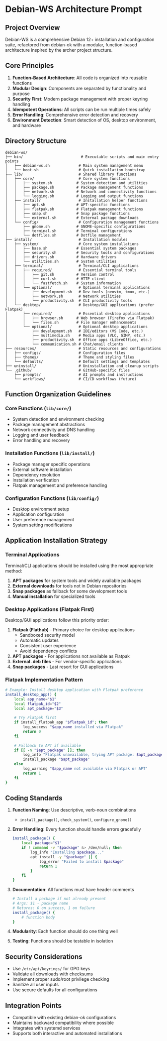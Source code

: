 # Debian-WS Architecture Prompt

## Project Overview

Debian-WS is a comprehensive Debian 12+ installation and configuration suite, refactored from debian-ok with a modular, function-based architecture inspired by the archer project structure.

## Core Principles

1. **Function-Based Architecture**: All code is organized into reusable functions
2. **Modular Design**: Components are separated by functionality and purpose
3. **Security First**: Modern package management with proper keyring handling
4. **Idempotent Operations**: All scripts can be run multiple times safely
5. **Error Handling**: Comprehensive error detection and recovery
6. **Environment Detection**: Smart detection of OS, desktop environment, and hardware

## Directory Structure

```
debian-ws/
├── bin/                          # Executable scripts and main entry points
│   ├── debian-ws.sh             # Main system management menu
│   └── boot.sh                  # Quick installation bootstrap
├── lib/                         # Shared library functions
│   ├── core/                    # Core system functions
│   │   ├── system.sh           # System detection and utilities
│   │   ├── package.sh          # Package management functions
│   │   ├── network.sh          # Network and connectivity functions
│   │   └── logging.sh          # Logging and output functions
│   ├── install/                 # Installation helper functions
│   │   ├── apt.sh              # APT-specific functions
│   │   ├── flatpak.sh          # Flatpak management functions
│   │   ├── snap.sh             # Snap package functions
│   │   └── external.sh         # External package downloads
│   └── config/                  # Configuration management functions
│       ├── gnome.sh            # GNOME-specific configurations
│       ├── terminal.sh         # Terminal configurations
│       └── dotfiles.sh         # Dotfile management
├── install/                     # Installation modules
│   ├── system/                  # Core system installations
│   │   ├── base.sh             # Essential system packages
│   │   ├── security.sh         # Security tools and configurations
│   │   ├── drivers.sh          # Hardware drivers
│   │   └── utilities.sh        # System utilities
│   ├── terminal/                # Terminal/CLI applications
│   │   ├── required/            # Essential terminal tools
│   │   │   ├── git.sh          # Version control
│   │   │   ├── curl.sh         # HTTP client
│   │   │   └── fastfetch.sh    # System information
│   │   └── optional/            # Optional terminal applications
│   │       ├── development.sh   # Dev tools (neovim, tmux, etc.)
│   │       ├── network.sh       # Network utilities
│   │       └── productivity.sh  # CLI productivity tools
│   └── desktop/                 # Desktop/GUI applications (prefer Flatpak)
│       ├── required/            # Essential desktop applications
│       │   ├── browser.sh      # Web browser (Firefox via Flatpak)
│       │   └── files.sh        # File manager enhancements
│       └── optional/            # Optional desktop applications
│           ├── development.sh   # IDE/editors (VS Code, etc.)
│           ├── multimedia.sh    # Media apps (VLC, GIMP, etc.)
│           ├── productivity.sh  # Office apps (LibreOffice, etc.)
│           └── communication.sh # Chat/email clients
├── resources/                   # Static resources and configurations
│   ├── configs/                 # Configuration files
│   ├── themes/                  # Theme and styling files
│   └── defaults/                # Default settings and templates
├── uninstall/                   # Uninstallation and cleanup scripts
└── .github/                     # GitHub-specific files
    ├── prompts/                 # AI prompts and instructions
    └── workflows/               # CI/CD workflows (future)
```

## Function Organization Guidelines

### Core Functions (`lib/core/`)
- System detection and environment checking
- Package management abstractions
- Network connectivity and DNS handling
- Logging and user feedback
- Error handling and recovery

### Installation Functions (`lib/install/`)
- Package manager specific operations
- External software installation
- Dependency resolution
- Installation verification
- Flatpak management and preference handling

### Configuration Functions (`lib/config/`)
- Desktop environment setup
- Application configuration
- User preference management
- System setting modifications

## Application Installation Strategy

### Terminal Applications
Terminal/CLI applications should be installed using the most appropriate method:
1. **APT packages** for system tools and widely available packages
2. **External downloads** for tools not in Debian repositories
3. **Snap packages** as fallback for some development tools
4. **Manual installation** for specialized tools

### Desktop Applications (Flatpak First)
Desktop/GUI applications follow this priority order:
1. **Flatpak (Flathub)** - Primary choice for desktop applications
   - Sandboxed security model
   - Automatic updates
   - Consistent user experience
   - Avoid dependency conflicts
2. **APT packages** - For applications not available as Flatpak
3. **External .deb files** - For vendor-specific applications
4. **Snap packages** - Last resort for GUI applications

### Flatpak Implementation Pattern
```bash
# Example: Install desktop application with Flatpak preference
install_desktop_app() {
    local app_name="$1"
    local flatpak_id="$2"
    local apt_package="$3"
    
    # Try Flatpak first
    if install_flatpak_app "$flatpak_id"; then
        log_success "$app_name installed via Flatpak"
        return 0
    fi
    
    # Fallback to APT if available
    if [[ -n "$apt_package" ]]; then
        log_info "Flatpak unavailable, trying APT package: $apt_package"
        install_package "$apt_package"
    else
        log_warning "$app_name not available via Flatpak or APT"
        return 1
    fi
}
```

## Coding Standards

1. **Function Naming**: Use descriptive, verb-noun combinations
   - `install_package()`, `check_system()`, `configure_gnome()`

2. **Error Handling**: Every function should handle errors gracefully
   ```bash
   install_package() {
       local package="$1"
       if ! command -v "$package" &> /dev/null; then
           log_info "Installing $package..."
           apt install -y "$package" || {
               log_error "Failed to install $package"
               return 1
           }
       fi
   }
   ```

3. **Documentation**: All functions must have header comments
   ```bash
   # Install a package if not already present
   # Args: $1 - package name
   # Returns: 0 on success, 1 on failure
   install_package() {
       # function body
   }
   ```

4. **Modularity**: Each function should do one thing well
5. **Testing**: Functions should be testable in isolation

## Security Considerations

- Use `/etc/apt/keyrings/` for GPG keys
- Validate all downloads with checksums
- Implement proper sudo/root privilege checking
- Sanitize all user inputs
- Use secure defaults for all configurations

## Integration Points

- Compatible with existing debian-ok configurations
- Maintains backward compatibility where possible
- Integrates with systemd services
- Supports both interactive and automated installations
